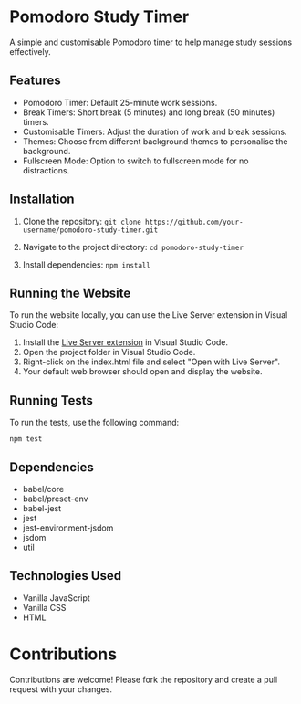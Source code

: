 # Pomodoro Study Timer

A simple and customisable Pomodoro timer to help manage study sessions effectively.

## Features
* Pomodoro Timer: Default 25-minute work sessions.
* Break Timers: Short break (5 minutes) and long break (50 minutes) timers.
* Customisable Timers: Adjust the duration of work and break sessions.
* Themes: Choose from different background themes to personalise the background.
* Fullscreen Mode: Option to switch to fullscreen mode for no distractions.

## Installation
1. Clone the repository:
```git clone https://github.com/your-username/pomodoro-study-timer.git```

2. Navigate to the project directory:
```cd pomodoro-study-timer```

3. Install dependencies:
```npm install```

## Running the Website
To run the website locally, you can use the Live Server extension in Visual Studio Code:
1. Install the [Live Server extension](https://marketplace.visualstudio.com/items?itemName=ritwickdey.LiveServer) in Visual Studio Code.
2. Open the project folder in Visual Studio Code.
3. Right-click on the index.html file and select "Open with Live Server".
4. Your default web browser should open and display the website.

## Running Tests
To run the tests, use the following command:

```npm test```

## Dependencies

* babel/core
* babel/preset-env
* babel-jest
* jest
* jest-environment-jsdom
* jsdom
* util

## Technologies Used

* Vanilla JavaScript
* Vanilla CSS
* HTML

# Contributions
Contributions are welcome! Please fork the repository and create a pull request with your changes.
